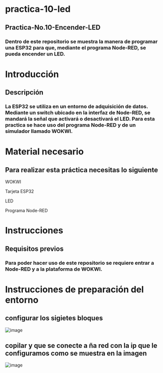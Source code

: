 # practica-10-led
## Practica-No.10-Encender-LED
### Dentro de este repositorio se muestra la manera de programar una ESP32 para que, mediante el programa Node-RED, se pueda encender un LED.

# Introducción
## Descripción
### La ESP32 se utiliza en un entorno de adquisición de datos. Mediante un switch ubicado en la interfaz de Node-RED, se mandará la señal que activará o desactivará el LED. Para esta practica se hace uso del programa Node-RED y de un simulador llamado WOKWI.

# Material necesario
## Para realizar esta práctica necesitas lo siguiente

WOKWI

Tarjeta ESP32

LED

Programa Node-RED

# Instrucciones
## Requisitos previos
### Para poder hacer uso de este repositorio se requiere entrar a Node-RED y a la plataforma de WOKWI.

# Instrucciones de preparación del entorno
## configurar los sigietes bloques
![image](https://github.com/ErickRomeroRamos/practica-10-led/assets/153964793/42ef9db4-16fa-4b5c-9fb6-53b6853df395)
## copilar y que se conecte a ña red con la ip que le configuramos como se muestra en la imagen
![image](https://github.com/ErickRomeroRamos/practica-10-led/assets/153964793/d2715802-9f02-4112-acec-dcc2ee5e1b6d)


